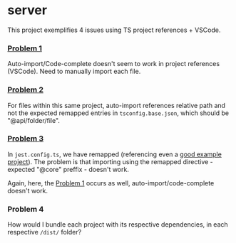# server

This project exemplifies 4 issues using TS project references + VSCode.

### [Problem 1](./packages/api/folder/file.ts)

Auto-import/Code-complete doesn't seem to work in project references (VSCode). Need to manually import each file.

### [Problem 2](./packages/api/index.ts)

For files within this same project, auto-import references relative path and not the expected remapped entries in
`tsconfig.base.json`, which should be "@api/folder/file".

### [Problem 3](./test/core/file.spec.ts)

In `jest.config.ts`, we have remapped (referencing even a [good example project](https://github.com/NiGhTTraX/ts-monorepo/tree/master/examples/jest-tsjest)).
The problem is that importing using the remapped directive - expected "@core" preffix - doesn't work.

Again, here, the [Problem 1](#problem-1) occurs as well, auto-import/code-complete doesn't work.

### Problem 4

How would I bundle each project with its respective dependencies, in each respective `/dist/` folder?